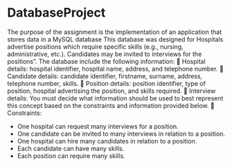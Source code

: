 # DatabaseProject
The purpose of the assignment is the implementation of an application that stores data in a
MySQL database
This database was designed for Hospitals  advertise positions which
require specific skills (e.g., nursing, administrative, etc.). Candidates may be invited to interviews for
the positions”.
The database include the following information:
 Hospital details: hospital identifier, hospital name, address, and telephone number.
 Candidate details: candidate identifier, firstname, surname, address, telephone number,
skills.
 Position details: position identifier, type of position, hospital advertising the position, and
skills required.
 Interview details: You must decide what information should be used to best represent this
concept based on the constraints and information provided below.
 Constraints:
- One hospital can request many interviews for a position.
- One candidate can be invited to many interviews in relation to a position.
- One hospital can hire many candidates in relation to a position.
- Each candidate can have many skills.
- Each position can require many skills.

